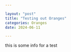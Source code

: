 ```yaml
---

layout: "post"
title: "Testing out Oranges"
categories: Oranges
date: 2024-06-11

---
```


this is some info for a test
